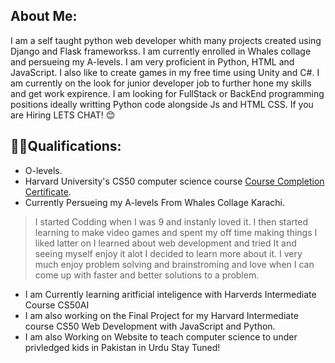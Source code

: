 ## About Me:
I am a self taught python web developer whith many projects created using Django and Flask frameworkss. I am currently enrolled in Whales collage and persueing my A-levels. I am very proficient in Python, HTML and JavaScript. I also like to create games in my free time using Unity and C#. I am currently on the look for junior developer job to further hone my skills and get work expirence. I am looking for FullStack or BackEnd programming positions ideally writting Python code alongside Js and HTML CSS. If you are Hiring LETS CHAT! 😊

## 👨‍🎓Qualifications:
- O-levels.
- Harvard University's CS50 computer science course [Course Completion Certificate](https://cs50.harvard.edu/certificates/f222a311-9a64-45c3-a0d4-c7eda391f316 "Certificate").
- Currently Persueing my A-levels From Whales Collage Karachi.

> I started Codding when I was 9 and instanly loved it. I then started learning to make video games and spent my off time making things I liked latter on I learned about web development and tried It and seeing myself enjoy it alot I decided to learn more about it. I very much enjoy problem solving and brainstroming and love when I can come up with faster and better solutions to a problem.

* I am Currently learning aritficial inteligence with Harverds Intermediate Course CS50AI
* I am also working on the Final Project for my Harvard Intermediate course CS50 Web Development with JavaScript and Python.
* I am also Working on Website to teach computer science to under privledged kids in Pakistan in Urdu Stay Tuned! 
